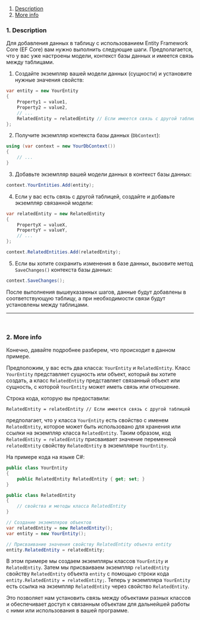 1. [Description](#Part1)
2. [More info](#Part2)

### 1. Description <a name="Par1"></a>
Для добавления данных в таблицу с использованием Entity Framework Core (EF Core) вам нужно выполнить следующие шаги. Предполагается, что у вас уже настроены модели, контекст базы данных и имеется связь между таблицами.

1. Создайте экземпляр вашей модели данных (сущности) и установите нужные значения свойств:

```csharp
var entity = new YourEntity
{
    Property1 = value1,
    Property2 = value2,
    // ...
    RelatedEntity = relatedEntity // Если имеется связь с другой таблицей
};
```

2. Получите экземпляр контекста базы данных (`DbContext`):

```csharp
using (var context = new YourDbContext())
{
    // ...
}
```

3. Добавьте экземпляр вашей модели данных в контекст базы данных:

```csharp
context.YourEntities.Add(entity);
```

4. Если у вас есть связь с другой таблицей, создайте и добавьте экземпляр связанной модели:

```csharp
var relatedEntity = new RelatedEntity
{
    PropertyX = valueX,
    PropertyY = valueY,
    // ...
};

context.RelatedEntities.Add(relatedEntity);
```

5. Если вы хотите сохранить изменения в базе данных, вызовите метод `SaveChanges()` контекста базы данных:

```csharp
context.SaveChanges();
```

После выполнения вышеуказанных шагов, данные будут добавлены в соответствующую таблицу, а при необходимости связи будут установлены между таблицами.

---
<br>

### 2. More info

Конечно, давайте подробнее разберем, что происходит в данном примере.

Предположим, у вас есть два класса: `YourEntity` и `RelatedEntity`. Класс `YourEntity` представляет сущность или объект, который вы хотите создать, а класс `RelatedEntity` представляет связанный объект или сущность, с которой `YourEntity` может иметь связь или отношение.

Строка кода, которую вы предоставили:

```
RelatedEntity = relatedEntity // Если имеется связь с другой таблицей
```

предполагает, что у класса `YourEntity` есть свойство с именем `RelatedEntity`, которое может быть использовано для хранения или ссылки на экземпляр класса `RelatedEntity`. Таким образом, код `RelatedEntity = relatedEntity` присваивает значение переменной `relatedEntity` свойству `RelatedEntity` в экземпляре `YourEntity`.

На примере кода на языке C#:

```csharp
public class YourEntity
{
    public RelatedEntity RelatedEntity { get; set; }
}

public class RelatedEntity
{
    // свойства и методы класса RelatedEntity
}

// Создание экземпляров объектов
var relatedEntity = new RelatedEntity();
var entity = new YourEntity();

// Присваивание значения свойству RelatedEntity объекта entity
entity.RelatedEntity = relatedEntity;
```

В этом примере мы создаем экземпляры классов `YourEntity` и `RelatedEntity`. Затем мы присваиваем экземпляр `relatedEntity` свойству `RelatedEntity` объекта `entity` с помощью строки кода `entity.RelatedEntity = relatedEntity;`. Теперь у экземпляра `YourEntity` есть ссылка на экземпляр `RelatedEntity` через свойство `RelatedEntity`.

Это позволяет нам установить связь между объектами разных классов и обеспечивает доступ к связанным объектам для дальнейшей работы с ними или использования в вашей программе.